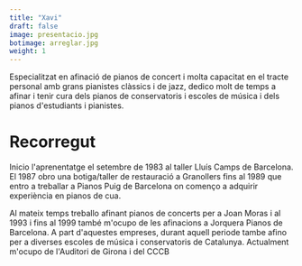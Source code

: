 ```yaml
---
title: "Xavi"
draft: false
image: presentacio.jpg
botimage: arreglar.jpg
weight: 1
---
```


Especialitzat en afinació de pianos de concert i molta capacitat en el tracte personal amb grans pianistes clàssics i de jazz, dedico molt de temps a afinar i tenir cura dels pianos de conservatoris i escoles de música i dels pianos d'estudiants i pianistes.

# Recorregut

Inicio l'aprenentatge el setembre de 1983 al taller Lluís Camps de Barcelona.
El 1987 obro una botiga/taller de restauració a Granollers fins al 1989 que entro a treballar a Pianos Puig de Barcelona on començo a adquirir experiència en pianos de cua.

Al mateix temps treballo afinant pianos de concerts per a Joan Moras i al 1993 i fins al 1999 també m'ocupo de les afinacions a Jorquera Pianos de Barcelona. A part d'aquestes empreses, durant aquell periode tambe afino per a diverses escoles de música i conservatoris de Catalunya. Actualment m'ocupo de l'Auditori de Girona i del CCCB